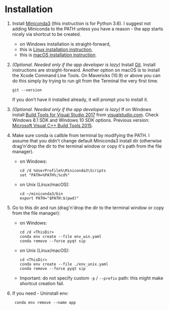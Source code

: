 # Installation

1. Install [Miniconda3](https://conda.io/miniconda.html) (this instruction
is for Python 3.6). I suggest not adding Miniconda to the PATH unless you
have a reason - the app starts nicely via shortcut to be created.
    * on Windows installation is straight-forward,
    * this is [Linux installation instruction](https://conda.io/docs/user-guide/install/linux.html),
    * this is [macOS installation instruction](https://conda.io/docs/user-guide/install/macos.html).

2. _(Optional. Needed only if the app developer is lazy)_ Install [Git](https://git-scm.com/downloads). Install instructions are
  straight-forward. Another option on macOS is to install the Xcode Command Line Tools.
  On Mavericks (10.9) or above you can do this simply by trying to run git from the Terminal
  the very first time.

       git --version

    If you don’t have it installed already, it will prompt you to install it.

3. _(Optional. Needed only if the app developer is lazy)_ If on Windows install
  [Build Tools for Visual Studio 2017](https://www.visualstudio.com/ru/thank-you-downloading-visual-studio/?sku=BuildTools&rel=15)
  from [visualstudio.com](https://www.visualstudio.com/ru/downloads/).
  Check Windows 8.1 SDK and Windows 10 SDK options.
  Previous version: [Microsoft Visual C++ Build Tools 2015](https://go.microsoft.com/fwlink/?LinkId=691126).

2. Make sure conda is callble from terminal by modifying the PATH. I assume that you didn't change default Miniconda3
  install dir (otherwise drag'n'drop the dir to the terminal window or copy it's path from the file
  manager).
    * on Windows:

          cd /d %UserProfile%\Miniconda3\Scripts
          set "PATH=%PATH%;%cd%"

    * on Unix (Linux/macOS):

          cd ~/miniconda3/bin
          export PATH="$PATH:$(pwd)"

3. Go to this dir and run (drag'n'drop the dir to the terminal window or copy from the file manager):
    * on Windows:

          cd /d <ThisDir>
          conda env create --file env_win.yaml
          conda remove --force pyqt sip

    * on Unix (Linux/macOS):

          cd <ThisDir>
          conda env create --file ./env_unix.yaml
          conda remove --force pyqt sip

   * Important: do not specify custom `-p` / `--prefix` path: this might make shortcut creation fail.
4. If you need - Uninstall env:

        conda env remove --name app
